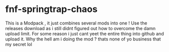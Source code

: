 # fnf-springtrap-chaos
This is a Modpack , it just combines several mods into one !
Use the releases download as i still didnt figured out how to overcome the damn upload limit.
For some reason i just cant yeet the entire thing into github and upload it.
Why the hell am i doing the mod ? thats none of yo business that my secret lol
